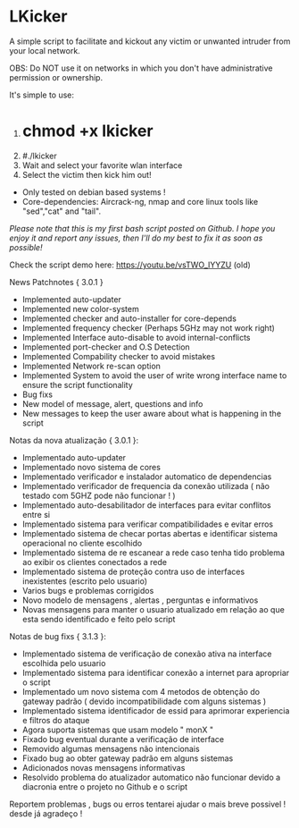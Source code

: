 # LKicker
A simple script to facilitate and kickout any victim or unwanted intruder from your local network.

OBS: Do NOT use it on networks in which you don't have administrative permission or ownership.

It's simple to use:

1) # chmod +x lkicker
2) #./lkicker
3) Wait and select your favorite wlan interface
4) Select the victim then kick him out!
 * Only tested on debian based systems !
 * Core-dependencies: Aircrack-ng, nmap and core linux tools like "sed","cat" and "tail".

_Please note that this is my first bash script posted on Github. I hope you enjoy it and report any issues, then I'll do my best to fix it as soon as possible!_

Check the script demo here: https://youtu.be/vsTWO_IYYZU (old)


News Patchnotes { 3.0.1 }
 - Implemented auto-updater
 - Implemented new color-system
 - Implemented checker and auto-installer for core-depends
 - Implemented frequency checker (Perhaps 5GHz may not work right)
 - Implemented Interface auto-disable to avoid internal-conflicts
 - Implemented port-checker and O.S Detection
 - Implemented Compability checker to avoid mistakes
 - Implemented Network re-scan option
 - Implemented System to avoid the user of write wrong interface name to ensure the script functionality
 - Bug fixs
 - New model of message, alert, questions and info
 - New messages to keep the user aware about what is happening in the script

Notas da nova atualização { 3.0.1 }:
 - Implementado auto-updater
 - Implementado novo sistema de cores
 - Implementado verificador e instalador automatico de dependencias
 - Implementado verificador de frequencia da conexão utilizada ( não testado com 5GHZ pode não funcionar ! )
 - Implementado auto-desabilitador de interfaces para evitar conflitos entre si
 - Implementado sistema para verificar compatibilidades e evitar erros
 - Implementado sistema de checar portas abertas e identificar sistema operacional no cliente escolhido
 - Implementado sistema de re escanear a rede caso tenha tido problema ao exibir os clientes conectados a rede
 - Implementado sistema de proteção contra uso de interfaces inexistentes (escrito pelo usuario)
 - Varios bugs e problemas corrigidos
 - Novo modelo de mensagens , alertas , perguntas e informativos
 - Novas mensagens para manter o usuario atualizado em relação ao que esta sendo identificado e feito pelo script
 
 
 
 Notas de bug fixs { 3.1.3 }:
  - Implementado sistema de verificação de conexão ativa na interface escolhida pelo usuario
  - Implementado sistema para identificar conexão a internet para apropriar o script
  - Implementado um novo sistema com 4 metodos de obtenção do gateway padrão ( devido incompatibilidade com alguns sistemas )
  - Implementado sistema identificador de essid para aprimorar experiencia e filtros do ataque
  - Agora suporta sistemas que usam modelo " monX "
  - Fixado bug eventual durante a verificação de interface
  - Removido algumas mensagens não intencionais
  - Fixado bug ao obter gateway padrão em alguns sistemas
  - Adicionados novas mensagens informativas
  - Resolvido problema do atualizador automatico não funcionar devido a diacronia entre o projeto no Github e o script

Reportem problemas , bugs ou erros tentarei ajudar o mais breve possivel ! desde já agradeço !

